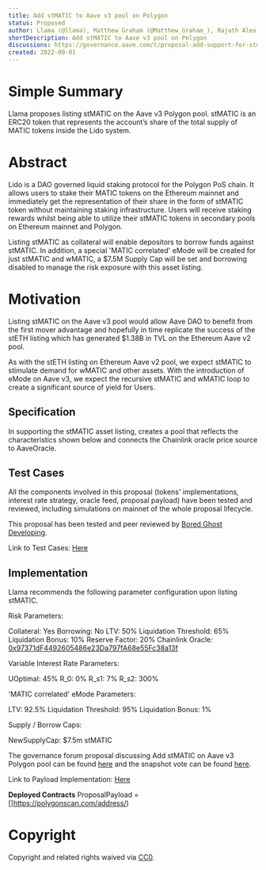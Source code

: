 ```yaml
---
title: Add stMATIC to Aave v3 pool on Polygon
status: Proposed
author: Llama (@llama), Matthew Graham (@Matthew_Graham_), Rajath Alex (@0xrajath)
shortDescription: Add stMATIC to Aave v3 pool on Polygon
discussions: https://governance.aave.com/t/proposal-add-support-for-stmatic-lido/7677
created: 2022-09-01
---
```


# Simple Summary

Llama proposes listing stMATIC on the Aave v3 Polygon pool. stMATIC is an ERC20 token that represents the account’s share of the total supply of MATIC tokens inside the Lido system. 

# Abstract

Lido is a DAO governed liquid staking protocol for the Polygon PoS chain. It allows users to stake their MATIC tokens on the Ethereum mainnet and immediately get the representation of their share in the form of stMATIC token without maintaining staking infrastructure. Users will receive staking rewards whilst being able to utilize their stMATIC tokens in secondary pools on Ethereum mainnet and Polygon.

Listing stMATIC as collateral will enable depositors to borrow funds against stMATIC. In addition, a special 'MATIC correlated' eMode will be created for just stMATIC and wMATIC, a $7.5M Supply Cap will be set and borrowing disabled to manage the risk exposure with this asset listing.

# Motivation

Listing stMATIC on the Aave v3 pool would allow Aave DAO to benefit from the first mover advantage and hopefully in time replicate the success of the stETH listing which has generated $1.38B in TVL on the Ethereum Aave v2 pool. 

As with the stETH listing on Ethereum Aave v2 pool, we expect stMATIC to stimulate demand for wMATIC and other assets. With the introduction of eMode on Aave v3, we expect the recursive stMATIC and wMATIC loop to create a significant source of yield for Users. 

## Specification

In supporting the stMATIC asset listing, creates a pool that reflects the characteristics shown below and connects the Chainlink oracle price source to AaveOracle.

## Test Cases

All the components involved in this proposal (tokens' implementations, interest rate strategy, oracle feed, proposal payload) have been tested and reviewed, including simulations on mainnet of the whole proposal lifecycle.

This proposal has been tested and peer reviewed by [Bored Ghost Developing](https://twitter.com/bgdlabs).

Link to Test Cases: [Here](https://github.com/llama-community/aave-v3-crosschain-stmatic-listing/blob/master/src/test/PolygonStMaticE2E.t.sol)

## Implementation

Llama recommends the following parameter configuration upon listing stMATIC.

Risk Parameters:

Collateral: Yes
Borrowing: No
LTV: 50%
Liquidation Threshold: 65%
Liquidation Bonus: 10%
Reserve Factor: 20%
Chainlink Oracle: [0x97371dF4492605486e23Da797fA68e55Fc38a13f](https://polygonscan.com/address/0x97371dF4492605486e23Da797fA68e55Fc38a13f)

Variable Interest Rate Parameters:

UOptimal: 45%
R_0: 0%
R_s1: 7%
R_s2: 300%

'MATIC correlated' eMode Parameters:

LTV: 92.5%
Liquidation Threshold: 95%
Liquidation Bonus: 1%
 
Supply / Borrow Caps:

NewSupplyCap: $7.5m stMATIC

The governance forum proposal discussing Add stMATIC on Aave v3 Polygon pool can be found [here](https://governance.aave.com/t/proposal-add-support-for-stmatic-lido/7677) and the snapshot vote can be found [here](https://snapshot.org/#/aave.eth/proposal/0xc8646abba01becf81ad32bf4adf48f723a31483dc4dedc773bbb6e3954c3990f). 

Link to Payload Implementation: [Here](https://github.com/llama-community/aave-v3-crosschain-stmatic-listing/blob/master/src/contracts/polygon/StMaticPayload.sol)

**Deployed Contracts**
ProposalPayload = []https://polygonscan.com/address/)

# Copyright

Copyright and related rights waived via [CC0](https://creativecommons.org/publicdomain/zero/1.0/).
